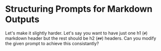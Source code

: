 # Structuring Prompts for Markdown Outputs

Let's make it slightly harder. Let's say you want to have just one h1 (`#`) markdown header but the rest should be h2 (`##`) headers. Can you modify the given prompt to achieve this consistantly?
